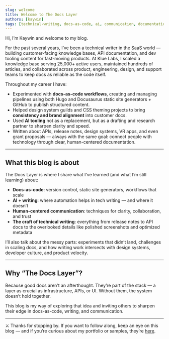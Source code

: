 ```yaml
---
slug: welcome
title: Welcome to The Docs Layer
authors: [kaywin]
tags: [technical-writing, docs-as-code, ai, communication, documentation]
---
```


Hi, I’m Kaywin and welcome to my blog.

For the past several years, I’ve been a technical writer in the SaaS world — building customer-facing knowledge bases, API documentation, and dev tooling content for fast-moving products. At Klue Labs, I scaled a knowledge base serving 25,000+ active users, maintained hundreds of articles, and collaborated across product, engineering, design, and support teams to keep docs as reliable as the code itself.  

Throughout my career I have:  
- Experimented with **docs-as-code workflows**, creating and managing pipelines using both Hugo and Docusaurus static site generators + GitHub to publish structured content.  
- Helped design system guilds and CSS theming projects to bring **consistency and brand alignment** into customer docs.  
- Used **AI tooling** not as a replacement, but as a drafting and research partner to sharpen clarity and speed.  
- Written about APIs, release notes, design systems, VR apps, and even grant proposals — always with the same goal: connect people with technology through clear, human-centered documentation.  

---

## What this blog is about
The Docs Layer is where I share what I’ve learned (and what I’m still learning) about:  

- **Docs-as-code**: version control, static site generators, workflows that scale  
- **AI + writing**: where automation helps in tech writing — and where it doesn’t  
- **Human-centered communication**: techniques for clarity, collaboration, and trust  
- **The craft of technical writing**: everything from release notes to API docs to the overlooked details like polished screenshots and optimized metadata

I’ll also talk about the messy parts: experiments that didn’t land, challenges in scaling docs, and how writing work intersects with design systems, developer culture, and product velocity.  

---

## Why “The Docs Layer”?
Because good docs aren’t an afterthought. They’re part of the stack — a layer as crucial as infrastructure, APIs, or UI. Without them, the system doesn’t hold together.  

This blog is my way of exploring that idea and inviting others to sharpen their edge in docs-as-code, writing, and communication.  

---

⚔️ Thanks for stopping by. If you want to follow along, keep an eye on this blog — and if you’re curious about my portfolio or samples, they’re [here](https://kaywina.notion.site/).  
